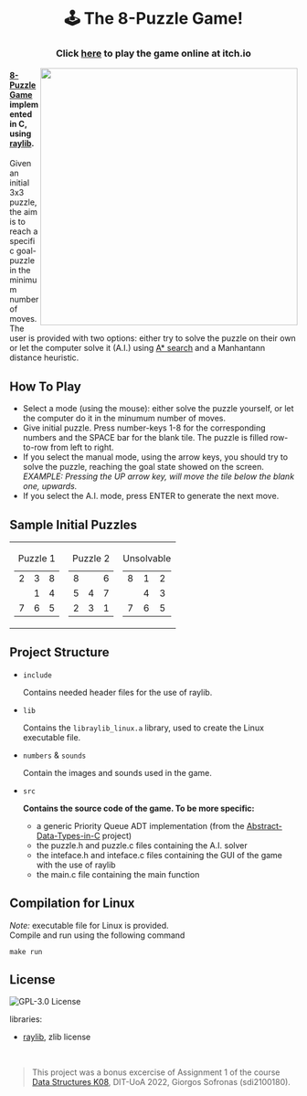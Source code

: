 <h1 align="center">🕹️ The 8-Puzzle Game!</h1> 

<h3 align="center">Click <a href="https://giorgos-sofronas.itch.io/8-puzzle-game" target="_blank">here</a> to play the game online at itch.io</h3>

<image src="https://repository-images.githubusercontent.com/479162603/40499170-5c6a-4d00-a928-88784ebc4d3e" align=right width=450>

#### [8-Puzzle Game](https://en.wikipedia.org/wiki/15_puzzle) implemented in C, using [raylib](https://www.raylib.com/).

Given an initial 3x3 puzzle, the aim is to reach a specific goal-puzzle in the minimum number of moves. The user is provided with two options: either try to solve the puzzle on their own or let the computer solve it (A.I.) using [A* search](https://en.wikipedia.org/wiki/A*_search_algorithm#:~:text=*%2Dlike%20algorithm.-,Description,shortest%20time%2C%20etc.) and a Manhantann distance heuristic.

## How To Play
- Select a mode (using the mouse): either solve the puzzle yourself, or let the computer do it in the minumum number of moves.
- Give initial puzzle. Press number-keys 1-8 for the corresponding numbers and the SPACE bar for the blank tile. The puzzle is filled row-to-row from left to right.
- If you select the manual mode, using the arrow keys, you should try to solve the puzzle, reaching the goal state showed on the screen. *EXAMPLE: Pressing the UP arrow key, will move the tile below the blank one, upwards.*
- If you select the A.I. mode, press ENTER to generate the next move.

## Sample Initial Puzzles
<table>
  <tr>
    <td>
      <table>
        <caption>Puzzle 1</caption>
        <tr>
          <td>2</td>
          <td>3</td>
          <td>8</td>
        </tr>
        <tr>
          <td> </td>
          <td>1</td>
          <td>4</td>
        </tr>
        <tr>
          <td>7</td>
          <td>6</td>
          <td>5</td>
        </tr>
      </table>
    </td>
    <td>
      <table>
        <caption>Puzzle 2</caption>
        <tr>
          <td>8</td>
          <td> </td>
          <td>6</td>
        </tr>
        <tr>
          <td>5</td>
          <td>4</td>
          <td>7</td>
        </tr>
        <tr>
          <td>2</td>
          <td>3</td>
          <td>1</td>
        </tr>
      </table>
    </td>
    <td>
      <table>
        <caption>Unsolvable</caption>
        <tr>
          <td>8</td>
          <td>1</td>
          <td>2</td>
        </tr>
        <tr>
          <td> </td>
          <td>4</td>
          <td>3</td>
        </tr>
        <tr>
          <td>7</td>
          <td>6</td>
          <td>5</td>
        </tr>
      </table>
    </td>
  </tr>
</table>

## Project Structure 

- `include`

  Contains needed header files for the use of raylib. 
  
- `lib`
  
  Contains the `libraylib_linux.a` library, used to create the Linux executable file.
  
- `numbers` & `sounds`
  
  Contain the images and sounds used in the game.
  
- `src`

  **Contains the source code of the game. To be more specific:**
    - a generic Priority Queue ADT implementation (from the [Abstract-Data-Types-in-C](https://github.com/sdi2100180/Abstract-Data-Types-in-C) project)
    - the puzzle.h and puzzle.c files containing the A.I. solver
    - the inteface.h and inteface.c files containing the GUI of the game with the use of raylib
    - the main.c file containing the main function
    
 ## Compilation for Linux
 
 *Note:* executable file for Linux is provided.
<br>
Compile and run using the following command
```
make run
```
## License
<a href="https://opensource.org/licenses/GPL-3.0" target="_blank"><img alt="GPL-3.0 License" align="left" src="https://img.shields.io/github/license/sdi2100180/8-Puzzle-Game-GUI?style=for-the-badge"></a></br>

libraries:
+ [raylib](https://github.com/raysan5/raylib/blob/be7f717a24e72e0bc84389491a063de65c106048/LICENSE), zlib license

</br>

> This project was a bonus excercise of Assignment 1 of the course<br> [Data Structures K08](https://www.di.uoa.gr/sites/default/files/undergraduate_courses_files/DIT_PPS_K08-DataStructures.pdf), DIT-UoA 2022,
Giorgos Sofronas (sdi2100180).
